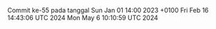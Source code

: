 Commit ke-55 pada tanggal Sun Jan 01 14:00 2023 +0100
Fri Feb 16 14:43:06 UTC 2024
Mon May  6 10:10:59 UTC 2024
